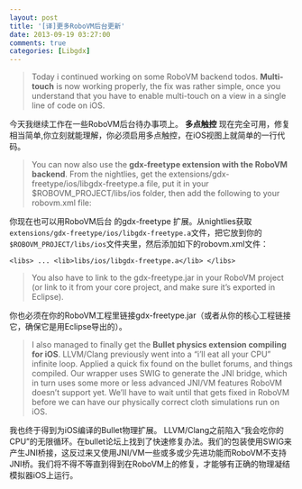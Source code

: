 ```yaml
---
layout: post
title: '[译]更多RoboVM后台更新'
date: 2013-09-19 03:27:00
comments: true
categories: [Libgdx]
---
```

> Today i continued working on some RoboVM backend todos. **Multi-touch** is now working properly, the fix was rather simple, once you understand that you have to enable multi-touch on a view in a single line of code on iOS.

今天我继续工作在一些RoboVM后台待办事项上。 **多点触控** 现在完全可用，修复相当简单,你立刻就能理解，你必须启用多点触控，在iOS视图上就简单的一行代码。

> You can now also use the **gdx-freetype extension with the RoboVM backend**. From the nightlies, get the extensions/gdx-freetype/ios/libgdx-freetype.a file, put it in your $ROBOVM_PROJECT/libs/ios folder, then add the following to your robovm.xml file:

你现在也可以用RoboVM后台 的gdx-freetype 扩展。从nightlies获取`extensions/gdx-freetype/ios/libgdx-freetype.a`文件，把它放到你的`$ROBOVM_PROJECT/libs/ios`文件夹里，然后添加如下的robovm.xml文件：

`<libs>
    ...
    <lib>libs/ios/libgdx-freetype.a</lib>
  </libs>`
  
> You also have to link to the gdx-freetype.jar in your RoboVM project (or link to it from your core project, and make sure it’s exported in Eclipse).

你也必须在你的RoboVM工程里链接gdx-freetype.jar（或者从你的核心工程链接它，确保它是用Eclipse导出的）。

> I also managed to finally get the **Bullet physics extension compiling for iOS**. LLVM/Clang previously went into a “i’ll eat all your CPU” infinite loop. Applied a quick fix found on the bullet forums, and things compiled. Our wrapper uses SWIG to generate the JNI bridge, which in turn uses some more or less advanced JNI/VM features RoboVM doesn’t support yet. We’ll have to wait until that gets fixed in RoboVM before we can have our physically correct cloth simulations run on iOS.

我也终于得到为iOS编译的Bullet物理扩展。 LLVM/Clang之前陷入“我会吃你的CPU”的无限循环。在bullet论坛上找到了快速修复办法。我们的包装使用SWIG来产生JNI桥接，这反过来又使用JNI/VM一些或多或少先进功能而RoboVM不支持JNI桥。我们将不得不等直到得到在RoboVM上的修复，才能够有正确的物理凝结模拟器iOS上运行。